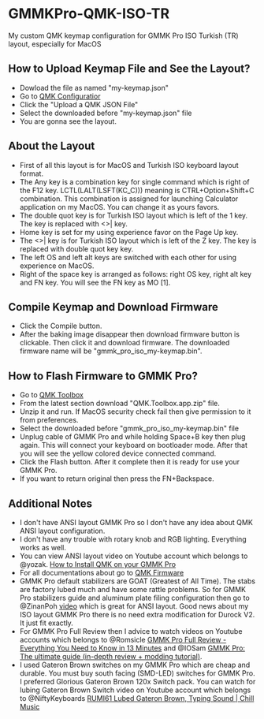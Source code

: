 # GMMKPro-QMK-ISO-TR
My custom QMK keymap configuration for GMMK Pro ISO Turkish (TR) layout, especially for MacOS

## How to Upload Keymap File and See the Layout?
- Dowload the file as named "my-keymap.json"
- Go to [QMK Configuratior][qmk-config]
- Click the "Upload a QMK JSON File"
- Select the downloaded before "my-keymap.json" file
- You are gonna see the layout.

## About the Layout
- First of all this layout is for MacOS and Turkish ISO keyboard layout format.
- The Any key is a combination key for single command which is right of the F12 key. LCTL(LALT(LSFT(KC_C))) meaning is CTRL+Option+Shift+C combination. This combination is assigned for launching Calculator application on my MacOS. You can change it as yours favors.
- The double quot key is for Turkish ISO layout which is left of the 1 key. The key is replaced with <>| key.
- Home key is set for my using experience favor on the Page Up key.
- The <>| key is for Turkish ISO layout which is left of the Z key. The key is replaced with double quot key key.
- The left OS and left alt keys are switched with each other for using experience on MacOS.
- Right of the space key is arranged as follows: right OS key, right alt key and FN key. You will see the FN key as MO [1].

## Compile Keymap and Download Firmware
- Click the Compile button.
- After the baking image disappear then download firmware button is clickable. Then click it and download firmware. The downloaded firmware name will be "gmmk_pro_iso_my-keymap.bin".

## How to Flash Firmware to GMMK Pro?
- Go to [QMK Toolbox][qmk-toolbox]
- From the latest section download "QMK.Toolbox.app.zip" file.
- Unzip it and run. If MacOS security check fail then give permission to it from preferences.
- Select the downloaded before "gmmk_pro_iso_my-keymap.bin" file
- Unplug cable of GMMK Pro and while holding Space+B key then plug again. This will connect your keyboard on bootloader mode. After that you will see the yellow colored device connected command.
- Click the Flash button. After it complete then it is ready for use your GMMK Pro.
- If you want to return original then press the FN+Backspace.

## Additional Notes
- I don't have ANSI layout GMMK Pro so I don't have any idea about QMK ANSI layout configuration.
- I don't have any trouble with rotary knob and RGB lighting. Everything works as well.
- You can view ANSI layout video on Youtube account which belongs to @yozak. [How to Install QMK on your GMMK Pro][youtube-yozak]
- For all documentations about go to [QMK Firmware][qmk-docs]
- GMMK Pro default stabilizers are GOAT (Greatest of All Time). The stabs are factory lubed much and have some rattle problems. So for GMMK Pro stabilizers guide and aluminum plate filing configuration then go to @ZinanPoh [video][youtube-ZinanPoh] which is great for ANSI layout. Good news about my ISO layout GMMK Pro there is no need extra modification for Durock V2. It just fit exactly.
- For GMMK Pro Full Review then I advice to watch videos on Youtube accounts which belongs to @Romsicle [GMMK Pro Full Review - Everything You Need to Know in 13 Minutes][youtube-Romsicle] and @IOSam [GMMK Pro: The ultimate guide (in-depth review + modding tutorial)][youtube-IOSam].
- I used Gateron Brown switches on my GMMK Pro which are cheap and durable. You must buy south facing (SMD-LED) switches for GMMK Pro. I preferred Glorious Gateron Brown 120x Switch pack. You can watch for lubing Gateron Brown Switch video on Youtube account which belongs to @NiftyKeyboards [RUMI61 Lubed Gateron Brown, Typing Sound | Chill Music][youtube-NiftyKeyboards]



[//]: # (These are reference links used in the body of this note and get stripped out when the markdown processor does its job. There is no need to format nicely because it shouldn't be seen. Thanks SO - http://stackoverflow.com/questions/4823468/store-comments-in-markdown-syntax)

   [qmk-config]: <https://config.qmk.fm/>
   [qmk-toolbox]: <https://github.com/qmk/qmk_toolbox/releases>
   [qmk-docs]: <https://docs.qmk.fm/#/>
   [youtube-yozak]: <https://www.youtube.com/watch?v=MxQeQoUHvEY>
   [youtube-ZinanPoh]: <https://www.youtube.com/watch?v=qkyl5c4EdXg>
   [youtube-Romsicle]: <https://www.youtube.com/watch?v=qiXV0DODAZ0>
   [youtube-IOSam]: <https://www.youtube.com/watch?v=J_axv-TkjkE>
   [youtube-NiftyKeyboards]: <https://www.youtube.com/watch?v=wWjsXOUdQpE>

   

